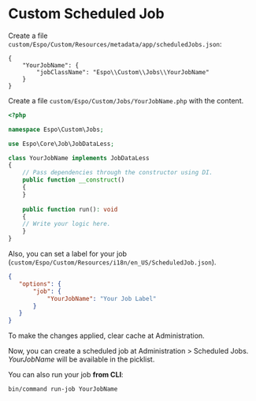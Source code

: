 # Custom Scheduled Job

Create a file `custom/Espo/Custom/Resources/metadata/app/scheduledJobs.json`:

```
{
    "YourJobName": {
    	"jobClassName": "Espo\\Custom\\Jobs\\YourJobName"
    }
}
```

Create a file `custom/Espo/Custom/Jobs/YourJobName.php` with the content.

```php
<?php

namespace Espo\Custom\Jobs;

use Espo\Core\Job\JobDataLess;

class YourJobName implements JobDataLess
{
    // Pass dependencies through the constructor using DI.
    public function __construct()
    {
    }
    
    public function run(): void 
    {	 
	// Write your logic here.
    }	 
}
```

Also, you can set a label for your job (`custom/Espo/Custom/Resources/i18n/en_US/ScheduledJob.json`).
```json
{
   "options": { 
       "job": { 
           "YourJobName": "Your Job Label"
       }
   }
}
```

To make the changes applied, clear cache at Administration.

Now, you can create a scheduled job at Administration > Scheduled Jobs. *YourJobName* will be available in the picklist.

You can also run your job **from CLI**:

```
bin/command run-job YourJobName
```

